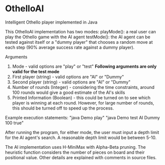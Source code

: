 # OthelloAI
Intelligent Othello player implemented in Java

This OthelloAI implementation has two modes:
playMode(): a real user can play the Othello game with the AI agent
testMode(): the AI agent can be tested against itself or a "dummy player" that chooses a random move at each step (90% average success rate against a dummy player).

Arguments 
1) Mode - valid options are "play" or "test"
**Following arguments are only valid for the test mode**
2) First player (string) - valid options are "AI" or "Dummy"
3) Second player (string) - valid options are "AI" or "Dummy"
4) Number of rounds (Integer) - considering the time constraints, around 100 rounds would give a good estimate of the AI's skills 
5) Printed Information (Boolean) - this could be turned on to see which player is winning at each round. However, for large number of rounds, this should be turned off to speed up the process.

Example execution statements:
"java Demo play" 
"java Demo test AI Dummy 100 true"

After running the program, for either mode, the user must input a depth limit for the AI agent's search. A reasonable depth limit would be between 5-10. 

The AI implementation uses H-MiniMax with Alpha-Beta pruning.
The heuristic function considers the number of pieces on board and their positional value.
Other details are explained with comments in source files.

